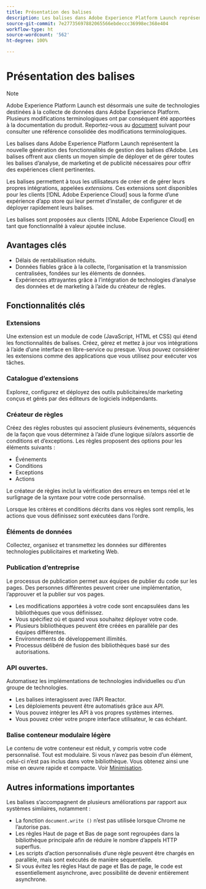 ```yaml
---
title: Présentation des balises
description: Les balises dans Adobe Experience Platform Launch représentent la nouvelle génération des fonctionnalités de gestion des balises dʼAdobe. Les balises offrent aux clients un moyen simple de déployer et de gérer toutes les balises d’analyse, de marketing et de publicité nécessaires pour offrir des expériences client pertinentes.
source-git-commit: 7e27735697882065566ebdeccc36998ec368e404
workflow-type: ht
source-wordcount: '562'
ht-degree: 100%

---
```


# Présentation des balises

>[!NOTE]
>
>Adobe Experience Platform Launch est désormais une suite de technologies destinées à la collecte de données dans Adobe Experience Platform. Plusieurs modifications terminologiques ont par conséquent été apportées à la documentation du produit. Reportez-vous au [document](./term-updates.md) suivant pour consulter une référence consolidée des modifications terminologiques.

Les balises dans Adobe Experience Platform Launch représentent la nouvelle génération des fonctionnalités de gestion des balises dʼAdobe. Les balises offrent aux clients un moyen simple de déployer et de gérer toutes les balises d’analyse, de marketing et de publicité nécessaires pour offrir des expériences client pertinentes.

Les balises permettent à tous les utilisateurs de créer et de gérer leurs propres intégrations, appelées *extensions*. Ces extensions sont disponibles pour les clients [!DNL Adobe Experience Cloud] sous la forme d’une expérience d’app store qui leur permet d’installer, de configurer et de déployer rapidement leurs balises.

Les balises sont proposées aux clients [!DNL Adobe Experience Cloud] en tant que fonctionnalité à valeur ajoutée incluse.

## Avantages clés

* Délais de rentabilisation réduits.
* Données fiables grâce à la collecte, l’organisation et la transmission centralisées, fondées sur les éléments de données.
* Expériences attrayantes grâce à l’intégration de technologies d’analyse des données et de marketing à l’aide du créateur de règles.

## Fonctionnalités clés

### Extensions

Une extension est un module de code (JavaScript, HTML et CSS) qui étend les fonctionnalités de balises. Créez, gérez et mettez à jour vos intégrations à l’aide d’une interface en libre-service ou presque. Vous pouvez considérer les extensions comme des applications que vous utilisez pour exécuter vos tâches.

### Catalogue d’extensions

Explorez, configurez et déployez des outils publicitaires/de marketing conçus et gérés par des éditeurs de logiciels indépendants.

### Créateur de règles

Créez des règles robustes qui associent plusieurs événements, séquencés de la façon que vous déterminez à l’aide d’une logique si/alors assortie de conditions et d’exceptions. Les règles proposent des options pour les éléments suivants :

* Événements
* Conditions
* Exceptions
* Actions

Le créateur de règles inclut la vérification des erreurs en temps réel et le surlignage de la syntaxe pour votre code personnalisé.

Lorsque les critères et conditions décrits dans vos règles sont remplis, les actions que vous définissez sont exécutées dans l’ordre.

### Éléments de données

Collectez, organisez et transmettez les données sur différentes technologies publicitaires et marketing Web.

### Publication d’entreprise

Le processus de publication permet aux équipes de publier du code sur les pages. Des personnes différentes peuvent créer une implémentation, l’approuver et la publier sur vos pages.

* Les modifications apportées à votre code sont encapsulées dans les bibliothèques que vous définissez.
* Vous spécifiez où et quand vous souhaitez déployer votre code.
* Plusieurs bibliothèques peuvent être créées en parallèle par des équipes différentes.
* Environnements de développement illimités.
* Processus délibéré de fusion des bibliothèques basé sur des autorisations.

### API ouvertes.

Automatisez les implémentations de technologies individuelles ou d’un groupe de technologies.

* Les balises interagissent avec l’API Reactor.
* Les déploiements peuvent être automatisés grâce aux API.
* Vous pouvez intégrer les API à vos propres systèmes internes.
* Vous pouvez créer votre propre interface utilisateur, le cas échéant.

### Balise conteneur modulaire légère

Le contenu de votre conteneur est réduit, y compris votre code personnalisé. Tout est modulaire. Si vous n’avez pas besoin d’un élément, celui-ci n’est pas inclus dans votre bibliothèque. Vous obtenez ainsi une mise en œuvre rapide et compacte. Voir [Minimisation](./ui/publishing/builds.md).

## Autres informations importantes

Les balises s’accompagnent de plusieurs améliorations par rapport aux systèmes similaires, notamment :

* La fonction `document.write ()` n’est pas utilisée lorsque Chrome ne l’autorise pas.
* Les règles Haut de page et Bas de page sont regroupées dans la bibliothèque principale afin de réduire le nombre d’appels HTTP superflus.
* Les scripts d’action personnalisés d’une règle peuvent être chargés en parallèle, mais sont exécutés de manière séquentielle.
* Si vous évitez les règles Haut de page et Bas de page, le code est essentiellement asynchrone, avec possibilité de devenir entièrement asynchrone.
